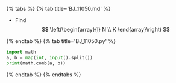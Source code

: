{% tabs %}
{% tab title='BJ_11050.md' %}

* Find $$ \left(\begin{array}{l} N \\ K \end{array}\right) $$

{% endtab %}
{% tab title='BJ_11050.py' %}

```py
import math
a, b = map(int, input().split())
print(math.comb(a, b))
```

{% endtab %}
{% endtabs %}